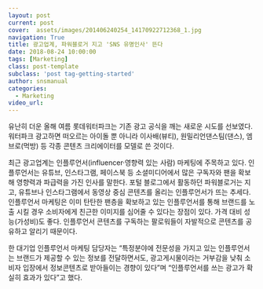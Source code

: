 ```yaml
---
layout: post
current: post
cover:  assets/images/201406240254_14170922712368_1.jpg
navigation: True
title: 광고업계, 파워블로거 지고 'SNS 유명인사' 뜬다
date: 2018-08-24 10:00:00
tags: [Marketing]
class: post-template
subclass: 'post tag-getting-started'
author: snsmanual
categories:
  - Marketing
video_url: 
---
```




유난히 더운 올해 여름 롯데워터파크는 기존 광고 공식을 깨는 새로운 시도를 선보였다. 
워터파크 광고하면 떠오르는 아이돌 뿐 아니라 이사배(뷰티), 원밀리언댄스팀(댄스), 엠브로(먹방) 등 각종 콘텐츠 크리에이터를 모델로 쓴 것이다.

최근 광고업계는 인플루언서(influencer·영향력 있는 사람) 마케팅에 주목하고 있다. 
인플루언서는 유튜브, 인스타그램, 페이스북 등 소셜미디어에서 많은 구독자와 팬을 확보해 
영향력과 파급력을 가진 인사를 말한다. 
포털 블로그에서 활동하던 파워블로거는 지고, 유튜브나 인스타그램에서 동영상 중심 콘텐츠를 
올리는 인플루언서가 뜨는 추세다.
인플루언서 마케팅은 이미 탄탄한 팬층을 확보하고 있는 인플루언서를 통해 
브랜드를 노출 시킬 경우 소비자에게 친근한 이미지를 심어줄 수 있다는 장점이 있다. 
가격 대비 성능(가성비)도 좋다.
인플루언서 콘텐츠를 구독하는 팔로워들이 자발적으로 콘텐츠를 공유하고 알리기 때문이다.

한 대기업 인플루언서 마케팅 담당자는 “특정분야에 전문성을 가지고 있는 인플루언서는 브랜드가 
제공할 수 있는 정보를 전달하면서도, 광고게시물이라는 거부감을 낮춰 소비자 입장에서 
정보콘텐츠로 받아들이는 경향이 있다”며 “인플루언서를 쓰는 광고가 확실히 효과가 있다”고 했다.